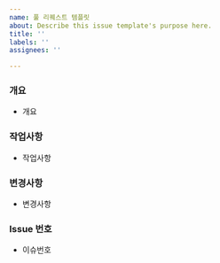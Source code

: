 ```yaml
---
name: 풀 리퀘스트 템플릿
about: Describe this issue template's purpose here.
title: ''
labels: ''
assignees: ''

---
```


### 개요

- 개요

### 작업사항

- 작업사항

### 변경사항

- 변경사항

### Issue 번호

- 이슈번호
